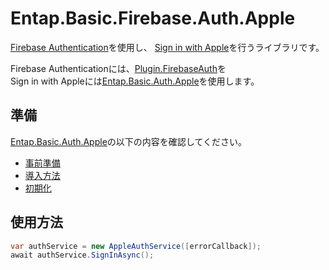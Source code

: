﻿# Entap.Basic.Firebase.Auth.Apple  
[Firebase Authentication](https://firebase.google.com/docs/auth?hl=ja)を使用し、
[Sign in with Apple](https://developer.apple.com/jp/sign-in-with-apple/get-started/)を行うライブラリです。  

Firebase Authenticationには、[Plugin.FirebaseAuth](https://github.com/f-miyu/Plugin.FirebaseAuth)を  
Sign in with Appleには[Entap.Basic.Auth.Apple](https://github.com/entap/Entap.Basic/tree/main/Source/Entap.Basic.Auth.Apple/Entap.Basic.Auth.Apple.NuGet)を使用します。


## 準備
[Entap.Basic.Auth.Apple](https://github.com/entap/Entap.Basic/tree/main/Source/Entap.Basic.Auth.Apple/Entap.Basic.Auth.Apple.NuGet)の以下の内容を確認してください。  
* [事前準備](https://github.com/entap/Entap.Basic/tree/main/Source/Entap.Basic.Auth.Apple/Entap.Basic.Auth.Apple.NuGet#%E4%BA%8B%E5%89%8D%E6%BA%96%E5%82%99)  
* [導入方法](https://github.com/entap/Entap.Basic/tree/main/Source/Entap.Basic.Auth.Apple/Entap.Basic.Auth.Apple.NuGet#%E5%B0%8E%E5%85%A5%E6%96%B9%E6%B3%95)  
* [初期化](https://github.com/entap/Entap.Basic/blob/main/Source/Entap.Basic.Auth.Apple/Entap.Basic.Auth.Apple.NuGet/readme.md#%E5%88%9D%E6%9C%9F%E5%8C%96%E5%87%A6%E7%90%86)   


## 使用方法
```csharp
var authService = new AppleAuthService([errorCallback]);
await authService.SignInAsync();
```